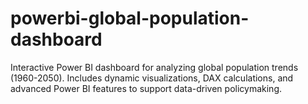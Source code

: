 # powerbi-global-population-dashboard
Interactive Power BI dashboard for analyzing global population trends (1960-2050). Includes dynamic visualizations, DAX calculations, and advanced Power BI features to support data-driven policymaking.
